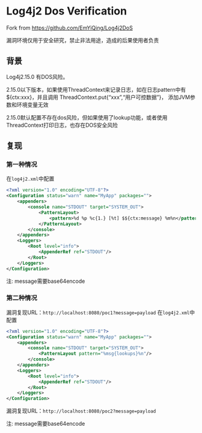 # Log4j2 Dos Verification

Fork from https://github.com/EmYiQing/Log4j2DoS

漏洞环境仅用于安全研究，禁止非法用途，造成的后果使用者负责

## 背景

Log4j2.15.0 有DOS风险。

2.15.0以下版本，如果使用ThreadContext来记录日志，如在日志pattern中有 ${ctx:xxx}，并且调用 ThreadContext.put{“xxx”,“用户可控数据”}， 添加JVM参数和环境变量无效

2.15.0默认配置不存在dos风险，但如果使用了lookup功能，或者使用ThreadContext打印日志，也存在DOS安全风险

## 复现 

### 第一种情况
在`log4j2.xml`中配置
```xml
<?xml version="1.0" encoding="UTF-8"?>
<Configuration status="warn" name="MyApp" packages="">
    <appenders>
        <console name="STDOUT" target="SYSTEM_OUT">
            <PatternLayout>
                <pattern>%d %p %c{1.} [%t] $${ctx:message} %m%n</pattern>
            </PatternLayout>
        </console>
    </appenders>
    <Loggers>
        <Root level="info">
            <AppenderRef ref="STDOUT"/>
        </Root>
    </Loggers>
</Configuration>
```

注: message需要base64encode


### 第二种情况


漏洞复现URL：`http://localhost:8080/poc1?message=payload`
在`log4j2.xml`中配置
```xml
<?xml version="1.0" encoding="UTF-8"?>
<Configuration status="warn" name="MyApp" packages="">
    <appenders>
        <console name="STDOUT" target="SYSTEM_OUT">
            <PatternLayout pattern="%msg{lookups}%n"/>
        </console>
    </appenders>
    <Loggers>
        <Root level="info">
            <AppenderRef ref="STDOUT"/>
        </Root>
    </Loggers>
</Configuration>
```

漏洞复现URL：`http://localhost:8080/poc2?message=payload`

注: message需要base64encode